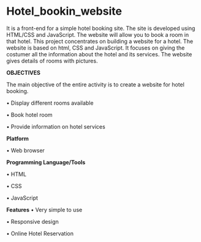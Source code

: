 # Hotel_bookin_website

It is a front-end for a simple hotel booking site. The site is developed using HTML/CSS and JavaScript.
The website will allow you to book a room in that hotel.
This project concentrates on building a website for a hotel. The website is based on html, CSS and JavaScript.
It focuses on giving the costumer all the information about the hotel and its services. The website gives details
of rooms with pictures.


**OBJECTIVES**

The main objective of the entire activity is to create a website for hotel booking.

• Display different rooms available

• Book hotel room

• Provide information on hotel services


**Platform**

• Web browser



**Programming Language/Tools**

• HTML

• CSS

• JavaScript



**Features**
• Very simple to use

• Responsive design

• Online Hotel Reservation
